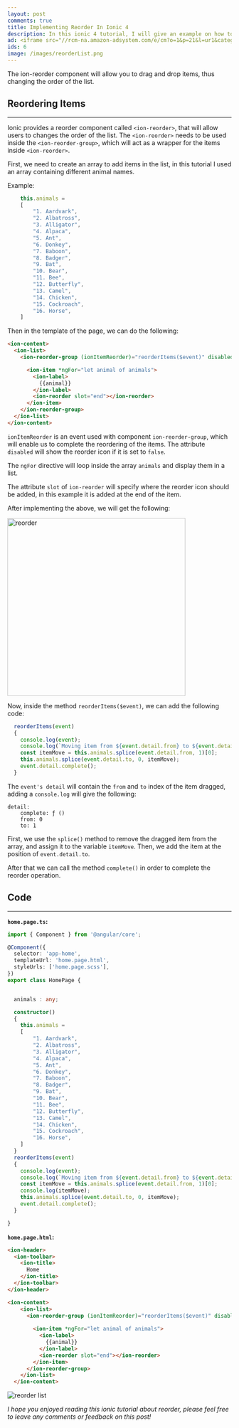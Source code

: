 ```yaml
---
layout: post
comments: true
title: Implementing Reorder In Ionic 4
description: In this ionic 4 tutorial, I will give an example on how to use the reorder component which allows you to drag an item to change the order of the list.
ad: <iframe src="//rcm-na.amazon-adsystem.com/e/cm?o=1&p=21&l=ur1&category=software&banner=1V4A7TA0GRTFAGEXJ002&f=ifr&linkID=4da9da0fc8ce3eef7763093e0629cc3f&t=petercoding20-20&tracking_id=petercoding20-20" width="125" height="125" scrolling="no" border="0" marginwidth="0" style="border:none;" frameborder="0"></iframe>
ids: 6
image: /images/reorderList.png
---
```


<p class="message"> 
The ion-reorder component will allow you to drag and drop items, thus changing the order of the list.
</p>

## Reordering Items
---

Ionic provides a reorder component called `<ion-reorder>`, that will allow users to changes the order of the list. The `<ion-reorder>` needs to be used inside the `<ion-reorder-group>`, which will act as a wrapper for the items inside `<ion-reorder>`.

First, we need to create an array to add items in the list, in this tutorial I used an array containing different animal names.

Example:

```typescript
    this.animals =
    [
        "1. Aardvark",
        "2. Albatross",
        "3. Alligator",
        "4. Alpaca",
        "5. Ant",
        "6. Donkey",
        "7. Baboon",
        "8. Badger",
        "9. Bat",
        "10. Bear",
        "11. Bee",
        "12. Butterfly",
        "13. Camel",
        "14. Chicken",
        "15. Cockroach",
        "16. Horse",
    ]
  ```

  Then in the template of the page, we can do the following:

  ```html
  <ion-content>
    <ion-list>
      <ion-reorder-group (ionItemReorder)="reorderItems($event)" disabled="false">
  
        <ion-item *ngFor="let animal of animals">
          <ion-label>
            {{animal}}
          </ion-label>
          <ion-reorder slot="end"></ion-reorder>
        </ion-item>
      </ion-reorder-group>
    </ion-list>
  </ion-content>
  ```

`ionItemReorder` is an event used with component `ion-reorder-group`, which will enable us to complete the reordering of the items. The attribute `disabled` will show the reorder icon if it is set to `false`.

The `ngFor` directive will loop inside the array `animals` and display them in a list.

The attribute `slot` of `ion-reorder` will specify where the reorder icon should be added, in this example it is added at the end of the item.

After implementing the above, we will get the following:

<img src="/images/reorderList.png" alt="reorder" width="400">

Now, inside the method `reorderItems($event)`, we can add the following code:

```typescript
  reorderItems(event)
  {
    console.log(event);
    console.log(`Moving item from ${event.detail.from} to ${event.detail.to}`);
    const itemMove = this.animals.splice(event.detail.from, 1)[0];
    this.animals.splice(event.detail.to, 0, itemMove);
    event.detail.complete();
  }
```

The `event's detail` will contain the `from` and `to` index of the item dragged, adding a `console.log` will give the following:

```
detail:
    complete: ƒ ()
    from: 0
    to: 1
```

First, we use the `splice()` method to remove the dragged item from the array, and assign it to the variable `itemMove`. Then, we add the item at the position of `event.detail.to`.

After that we can call the method `complete()` in order to complete the reorder operation.


## Code
----

 **`home.page.ts`:**

```typescript
import { Component } from '@angular/core';

@Component({
  selector: 'app-home',
  templateUrl: 'home.page.html',
  styleUrls: ['home.page.scss'],
})
export class HomePage {


  animals : any;

  constructor()
  {
    this.animals =
    [
        "1. Aardvark",
        "2. Albatross",
        "3. Alligator",
        "4. Alpaca",
        "5. Ant",
        "6. Donkey",
        "7. Baboon",
        "8. Badger",
        "9. Bat",
        "10. Bear",
        "11. Bee",
        "12. Butterfly",
        "13. Camel",
        "14. Chicken",
        "15. Cockroach",
        "16. Horse",
    ]
  }
  reorderItems(event)
  {
    console.log(event);
    console.log(`Moving item from ${event.detail.from} to ${event.detail.to}`);
    const itemMove = this.animals.splice(event.detail.from, 1)[0];
    console.log(itemMove);
    this.animals.splice(event.detail.to, 0, itemMove);
    event.detail.complete();
  }

}
```

**`home.page.html`:**

```html
<ion-header>
  <ion-toolbar>
    <ion-title>
      Home
    </ion-title>
  </ion-toolbar>
</ion-header>

<ion-content>
    <ion-list>
      <ion-reorder-group (ionItemReorder)="reorderItems($event)" disabled="false">
  
        <ion-item *ngFor="let animal of animals">
          <ion-label>
            {{animal}}
          </ion-label>
          <ion-reorder slot="end"></ion-reorder>
        </ion-item>
      </ion-reorder-group>
    </ion-list>
  </ion-content>
```

<img src="/images/gif/reorderList.gif" alt="reorder list">


*I hope you enjoyed reading this ionic tutorial about reorder, please feel free to leave any comments or feedback on this post!*